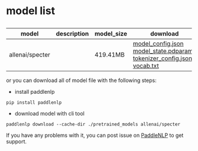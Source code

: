 #  model list

##  

| model  | description | model_size  | download         |
| --- | --- | --- | --- |
|allenai/specter|  | 419.41MB | [model_config.json](https://bj.bcebos.com/paddlenlp/models/community/allenai/specter/model_config.json)<br>[model_state.pdparams](https://bj.bcebos.com/paddlenlp/models/community/allenai/specter/model_state.pdparams)<br>[tokenizer_config.json](https://bj.bcebos.com/paddlenlp/models/community/allenai/specter/tokenizer_config.json)<br>[vocab.txt](https://bj.bcebos.com/paddlenlp/models/community/allenai/specter/vocab.txt) |

or you can download all of model file with the following steps:

* install paddlenlp

```shell
pip install paddlenlp
```

* download model with cli tool

```shell
paddlenlp download --cache-dir ./pretrained_models allenai/specter
```

If you have any problems with it, you can post issue on [PaddleNLP](https://github.com/PaddlePaddle/PaddleNLP) to get support.
